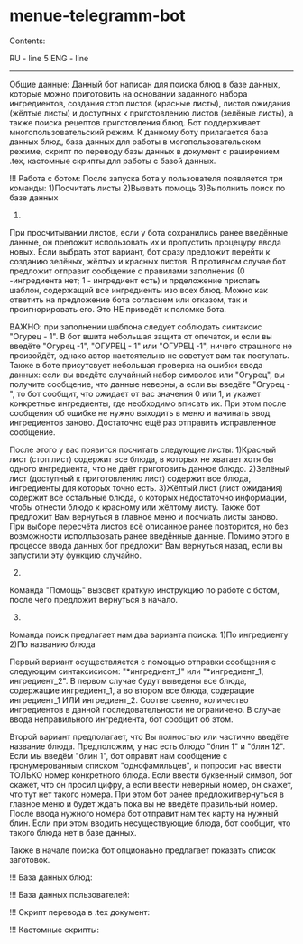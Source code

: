 # menue-telegramm-bot
Contents:

RU - line 5
ENG - line 

-------------------------------------------------------------------------------------------------------------------------------------------------------------------------------------------------------
Общие данные:
Данный бот написан для поиска блюд в базе данных, которые можно приготовить на основании заданного набора ингредиентов, создания стоп листов (красные листы), листов ожидания (жёлтые листы) 
и доступных к приготовлению листов (зелёные листы), а также поиска рецептов приготовления блюд. Бот поддерживает многопользовательский режим. К данному боту прилагается база данных блюд, 
база данных для работы в могопользовательском режиме, скрипт по переводу базы данных в документ с раширением .tex, кастомные скрипты для работы с базой данных.

!!!
Работа с ботом:
После запуска бота у пользователя появляется три команды:
1)Посчитать листы
2)Вызвать помощь
3)Выполнить поиск по базе данных

1)
При просчитывании листов, если у бота сохранились ранее введённые данные, он преложит использовать их и пропустить процецуру ввода новых. Если выбрать этот вариант, бот сразу предложит перейти 
к созданию зелёных, жёлтых и красных листов. В противном случае бот предложит отправит сообщение с правилами заполнения (0 -ингредиента нет; 1 - ингредиент есть) и прделожение прислать шаблон, 
содержащий все ингредиенты изо всех блюд. Можно как ответить на предложение бота согласием или отказом, так и проигнорировать его. Это НЕ приведёт к поломке бота.

ВАЖНО: при заполнении шаблона следует соблюдать синтаксис "Огурец - 1". В бот вшита небольшая защита от опечаток, и если вы введёте "Огурец -1", "ОГУРЕЦ - 1" или "ОГУРЕЦ -1", ничего страшного 
не произойдёт, однако автор настоятельно не советует вам так поступать. Также в боте присутсвует небольшая проверка на ошибки ввода данных: если вы введёте случайный набор символов или "Огурец", вы 
получите сообщение, что данные неверны, а если вы введёте "Огурец -", то бот сообщит, что ожидает от вас значения 0 или 1, и укажет конкретные ингредиенты, где необходимо вписать их. 
При этом после сообщения об ошибке не нужно выходить в меню и начинать ввод ингредиентов заново. Достаточно ещё раз отправить исправленное сообщение.

После этого у вас появится посчитать следующие листы:
1)Красный лист (стоп лист) содержит все блюда, в которых не хватает хотя бы одного ингредиента, что не даёт приготовить данное блюдо. 
2)Зелёный лист (доступный к приготовлению лист) содержит все блюда, ингредиенты для которых точно есть. 
3)Жёлтый лист (лист ожидания) содержит все остальные блюда, о которых недостаточно информации, чтобы отнести блюдо к красному или жёлтому листу.
Также бот предложит Вам вернуться в главное меню и посчиать листы заново. При выборе пересчёта листов всё описанное ранее повторится, но без возможности исполльзовать ранее введённые данные. 
Помимо этого в процессе ввода данных бот предложит Вам вернуться назад, если вы запустили эту функцию случайно.

2)
Команда "Помощь" вызовет краткую инструкцию по работе с ботом, после чего предложит вернуться в начало.

3)
Команда поиск предлагает нам два варианта поиска:
1)По ингредиенту
2)По названию блюда

Первый вариант осуществляется с помощью отправки сообщения с следующим синтаксисисом: "*ингредиент_1" или "*ингредиент_1, ингредиент_2". В первом случае будут выведены все блюда, содержащие ингредиент_1, 
а во втором все блюда, содеращие ингредиент_1 ИЛИ ингредиент_2. Соответсвенно, количество ингредиентов в данной последовательности не ограничено. В случае ввода неправильного ингредиента, бот сообщит об этом.

Второй вариант предполагает, что Вы полностью или частично введёте название блюда. Предположим, у нас есть блюдо "блин 1" и "блин 12". Если мы введём "блин 1", 
бот оправит нам сообщение с пронумерованным списком "однофамильцев", и попросит нас ввести ТОЛЬКО номер конкретного блюда. Если ввести буквенный символ, бот скажет, что он просил цифру, 
а если ввести неверный номер, он скажет, что тут нет такого номера. При этом бот ранее предложитвернуться в главное меню и будет ждать пока вы не введёте правильный номер. 
После ввода нужного номера бот отправит нам тех карту на нужный блин. Если при этом вводить несуществующие блюда, бот сообщит, что такого блюда нет в базе данных.

Также в начале поиска бот опционаьно предлагает показать список заготовок.

!!!
База данных блюд:


!!!
База данных пользователей:


!!!
Скрипт перевода в .tex документ:


!!!
Кастомные скрипты:

